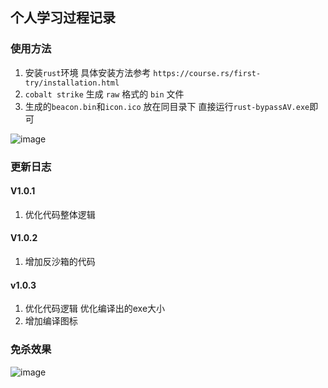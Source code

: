 ## 个人学习过程记录
### 使用方法


1. 安装`rust`环境 具体安装方法参考 `https://course.rs/first-try/installation.html`
2. `cobalt strike` 生成 `raw` 格式的 `bin` 文件
3. 生成的`beacon.bin`和`icon.ico` 放在同目录下 直接运行`rust-bypassAV.exe`即可

![image](https://github.com/lv183037/rust-bypassAV/assets/58652572/88cb8de4-afb0-485e-854e-df6d42da112d)



### 更新日志

#### V1.0.1
1. 优化代码整体逻辑

#### V1.0.2
1. 增加反沙箱的代码

#### v1.0.3
1. 优化代码逻辑 优化编译出的exe大小
2. 增加编译图标 



### 免杀效果

![image](https://github.com/lv183037/rust-bypassAV/assets/58652572/f0e80623-e35a-49f2-9414-ec229fd249fe)




